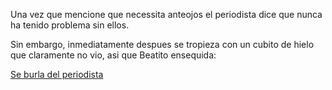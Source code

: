 Una vez que mencione que necessita anteojos el periodista dice que nunca ha tenido problema sin ellos.

Sin embargo, inmediatamente despues se tropieza con un cubito de hielo que claramente no vio, asi que
Beatito
ensequida:

[Se burla del periodista](../burla-periodista/burla-periodista.md)